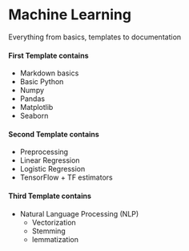 # Machine Learning
Everything from basics, templates to documentation

#### First Template contains
  - Markdown basics
  - Basic Python 
  - Numpy 
  - Pandas
  - Matplotlib
  - Seaborn


#### Second Template contains
  - Preprocessing 
  - Linear Regression
  - Logistic Regression
  - TensorFlow + TF estimators


#### Third Template contains
  - Natural Language Processing (NLP)
    - Vectorization
    - Stemming
    - lemmatization
